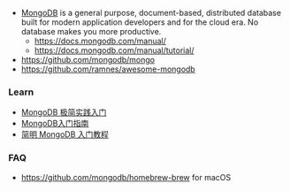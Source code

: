 - [MongoDB](https://www.mongodb.com/) is a general purpose, document-based, distributed database built for modern application developers and for the cloud era. No database makes you more productive.
  - https://docs.mongodb.com/manual/
  - https://docs.mongodb.com/manual/tutorial/
- https://github.com/mongodb/mongo
- https://github.com/ramnes/awesome-mongodb



### Learn
- [MongoDB 极简实践入门](https://github.com/StevenSLXie/Tutorials-for-Web-Developers/blob/master/MongoDB%20%E6%9E%81%E7%AE%80%E5%AE%9E%E8%B7%B5%E5%85%A5%E9%97%A8.md)
- [MongoDB入门指南](http://jockchou.gitbooks.io/getting-started-with-mongodb/content/)
- [简明 MongoDB 入门教程](https://segmentfault.com/a/1190000010556670#comment-area)



### FAQ
- https://github.com/mongodb/homebrew-brew for macOS
